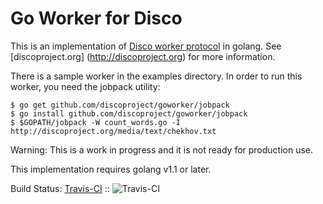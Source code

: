 Go Worker for Disco
===================

This is an implementation of [Disco worker protocol](http://disco.readthedocs.org/en/latest/howto/worker.html) in golang.
See [discoproject.org] (http://discoproject.org) for more information.

There is a sample worker in the examples directory.  In order to run this worker, you need the jobpack utility:

```
$ go get github.com/discoproject/goworker/jobpack
$ go install github.com/discoproject/goworker/jobpack
$ $GOPATH/jobpack -W count_words.go -I http://discoproject.org/media/text/chekhov.txt
```
Warning: This is a work in progress and it is not ready for production use.

This implementation requires golang v1.1 or later.

Build Status: [Travis-CI](http://travis-ci.org/discoproject/goworker) :: ![Travis-CI](https://secure.travis-ci.org/discoproject/goworker.png)
